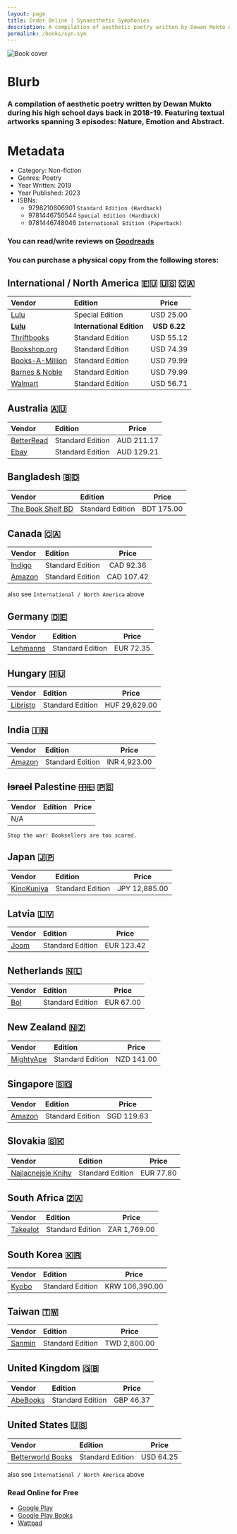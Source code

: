 ```yaml
---
layout: page
title: Order Online | Synaesthetic Symphonies
description: A compilation of aesthetic poetry written by Dewan Mukto during his high school days back in 2018-19. Featuring textual artworks spanning 3 episodes - Nature, Emotion and Abstract.
permalink: /books/syn-sym
---
```


![Book cover](https://media.discordapp.net/attachments/1001985990065406173/1198942832656912404/pika-1705920598113-1x.png?ex=65c0bd86&is=65ae4886&hm=9a3c5af5d1ca4a80012c8060ab0cc9cf575383ed15070cd408b70c113a6d546b&=&format=webp&quality=lossless&width=1130&height=592)

# Blurb
### A compilation of aesthetic poetry written by Dewan Mukto during his high school days back in 2018-19. Featuring textual artworks spanning 3 episodes: Nature, Emotion and Abstract.

# Metadata
- Category: Non-fiction
- Genres: Poetry
- Year Written: 2019
- Year Published: 2023
- ISBNs:
  - 9798210806901 `Standard Edition (Hardback)`
  - 9781446750544 `Special Edition (Hardback)`
  - 9781446748046 `International Edition (Paperback)`

### You can read/write reviews on [Goodreads](https://www.goodreads.com/book/show/200191807-synaesthetic-symphonies)
### You can purchase a physical copy from the following stores:

## International / North America 🇪🇺 🇺🇸 🇨🇦

|Vendor|Edition|Price|
|:---|:---|:---:|
|[Lulu](https://www.lulu.com/shop/dewan-mukto/synaesthetic-symphonies/hardcover/product-q6yy79r.html?page=1&pageSize=4)|Special Edition|USD 25.00|
|[**Lulu**](https://www.lulu.com/shop/dewan-mukto/synaesthetic-symphonies-paperback/paperback/product-dyry6pr.html?page=1&pageSize=4)|**International Edition**|**USD 6.22**|
|[Thriftbooks](https://www.thriftbooks.com/w/synaesthetic-symphonies_dewan-mukto/51147781/#edition=70070605&idiq=61732311)|Standard Edition|USD 55.12|
|[Bookshop.org](https://bookshop.org/p/books/synaesthetic-symphonies-dewan-mukto/20703698)|Standard Edition|USD 74.39|
|[Books-A-Million](https://www.booksamillion.com/p/Synaesthetic-Symphonies/Dewan-Mukto/9798210806901?id=9055137026519)|Standard Edition|USD 79.99|
|[Barnes & Noble](https://www.barnesandnoble.com/w/synaesthetic-symphonies-dewan-mukto/1144244579;jsessionid=D3D7A4C4A53220446A415A915D1F5BBF.prodny_store01-atgap06)|Standard Edition|USD 79.99|
|[Walmart](https://www.walmart.com/ip/Synaesthetic-Symphonies-Hardcover-9798210806901/5129717842)|Standard Edition|USD 56.71|

## Australia 🇦🇺

|Vendor|Edition|Price|
|:---|:---|:---:|
|[BetterRead](https://www.betterread.com.au/book/synaesthetic-symphonies.do)|Standard Edition|AUD 211.17|
|[Ebay](https://www.ebay.co.uk/itm/145448083352)|Standard Edition|AUD 129.21|

## Bangladesh 🇧🇩

|Vendor|Edition|Price|
|:---|:---|:---:|
|[The Book Shelf BD](https://www.instagram.com/the_bookshelfbd/)|Standard Edition|BDT 175.00|

## Canada 🇨🇦

|Vendor|Edition|Price|
|:---|:---|:---:|
|[Indigo](https://www.indigo.ca/en-ca/synaesthetic-symphonies/9798210806901.html)|Standard Edition|CAD 92.36|
|[Amazon](https://www.amazon.ca/Synaesthetic-Symphonies-Dewan-Mukto/dp/B0CLCBR35Q)|Standard Edition|CAD 107.42|
also see `International / North America` above

## Germany 🇩🇪

|Vendor|Edition|Price|
|:---|:---|:---:|
|[Lehmanns](https://www.lehmanns.de/shop/sachbuch-ratgeber/63814678-9798210806901-synaesthetic-symphonies)| Standard Edition |EUR 72.35|


## Hungary 🇭🇺

|Vendor|Edition|Price|
|:---|:---|:---:|
|[Libristo](https://www.libristo.hu/hu/konyv/synaesthetic-symphonies_44376822)|Standard Edition|HUF 29,629.00|

## India 🇮🇳

|Vendor|Edition|Price|
|:---|:---|:---:|
|[Amazon](https://www.amazon.in/Synaesthetic-Symphonies-Dewan-Mukto/dp/B0CLCBR35Q)|Standard Edition|INR 4,923.00|

## ~~Israel~~ Palestine ~~🇮🇱~~ 🇵🇸

|Vendor|Edition|Price|
|:---|:---|:---:|
|N/A|||
`Stop the war! Booksellers are too scared.`

## Japan 🇯🇵

|Vendor|Edition|Price|
|:---|:---|:---:|
|[KinoKuniya](https://www.kinokuniya.co.jp/f/dsg-02-9798210806901)|Standard Edition|JPY 12,885.00|

## Latvia 🇱🇻

|Vendor|Edition|Price|
|:---|:---|:---:|
|[Joom](https://www.joom.com/nl/products/658ae0290c45ca01100fdd83)|Standard Edition|EUR 123.42|

## Netherlands 🇳🇱

|Vendor|Edition|Price|
|:---|:---|:---:|
|[Bol](https://www.bol.com/nl/nl/p/synaesthetic-symphonies/9300000165223452/)|Standard Edition|EUR 67.00|

## New Zealand 🇳🇿

|Vendor|Edition|Price|
|:---|:---|:---:|
|[MightyApe](https://www.mightyape.co.nz/product/synaesthetic-symphonies/38271326)|Standard Edition|NZD 141.00|

## Singapore 🇸🇬

|Vendor|Edition|Price|
|:---|:---|:---:|
|[Amazon](https://www.amazon.sg/Synaesthetic-Symphonies-Dewan-Mukto/dp/B0CLCBR35Q)|Standard Edition|SGD 119.63|

## Slovakia 🇸🇰

|Vendor|Edition|Price|
|:---|:---|:---:|
|[Najlacnejsie Knihy](https://www.najlacnejsie-knihy.sk/kniha/synaesthetic-symphonies_44376822.html)|Standard Edition|EUR 77.80|

## South Africa 🇿🇦

|Vendor|Edition|Price|
|:---|:---|:---:|
|[Takealot](https://www.takealot.com/synaesthetic-symphonies/PLID94097144)|Standard Edition|ZAR 1,769.00|

## South Korea 🇰🇷

|Vendor|Edition|Price|
|:---|:---|:---:|
|[Kyobo](https://product.kyobobook.co.kr/detail/S000210714685)|Standard Edition|KRW 106,390.00|

## Taiwan 🇹🇼

|Vendor|Edition|Price|
|:---|:---|:---:|
|[Sanmin](https://www.sanmin.com.tw/product/index/012527468)|Standard Edition|TWD 2,800.00|

## United Kingdom 🇬🇧

|Vendor|Edition|Price|
|:---|:---|:---:|
|[AbeBooks](https://www.abebooks.com/servlet/BookDetailsPL?bi=31690584673&cm_ven=sws&cm_cat=sws&cm_pla=sws&cm_ite=31690584673&clickid=Sx1QFM1hIxyPWL4QCUT64S5%3AUkH24RRADRSuWA0&cm_mmc=aff-_-ir-_-353196-_-77798&ref=imprad353196&afn_sr=impact&ref_=aff_ir_353196_77798)|Standard Edition|GBP 46.37|

## United States 🇺🇸

|Vendor|Edition|Price|
|:---|:---|:---:|
|[Betterworld Books](https://www.betterworldbooks.com/product/detail/synaesthetic-symphonies-9798210806901)|Standard Edition|USD 64.25|
also see `International / North America` above

### Read Online for Free
- [Google Play](https://play.google.com/store/books/details/Dewan_Mukto_Synaesthetic_Symphonies?id=-5bTEAAAQBAJ&hl=as&gl=US)
- [Google Play Books](https://www.google.com.bd/books/edition/Synaesthetic_Symphonies/-5bTEAAAQBAJ?hl=en&gbpv=0)
- [Wattpad](https://www.wattpad.com/story/180240767-synaesthetic-symphonies)

